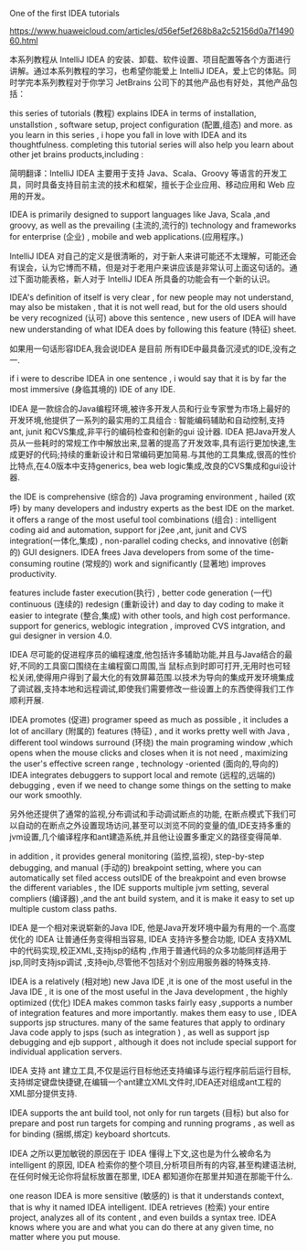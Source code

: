 One of  the  first   IDEA   tutorials

https://www.huaweicloud.com/articles/d56ef5ef268b8a2c52156d0a7f149060.html

本系列教程从 IntelliJ  IDEA 的安装、卸载、软件设置、项目配置等各个方面进行讲解。通过本系列教程的学习，也希望你能爱上 IntelliJ  IDEA，爱上它的体贴。同时学完本系列教程对于你学习 JetBrains 公司下的其他产品也有好处，其他产品包括：

this   series   of  tutorials (教程)  explains IDEA  in  terms  of installation, unstallstion , software  setup, project  configuration  (配置,组态)  and  more. as  you learn  in this series , i  hope you fall in love  with IDEA  and   its thoughtfulness.  completing this  tutorial  series  will  also help you learn about  other jet brains   products,including  :

简明翻译：IntelliJ IDEA 主要用于支持 Java、Scala、Groovy 等语言的开发工具，同时具备支持目前主流的技术和框架，擅长于企业应用、移动应用和 Web 应用的开发。

IDEA  is   primarily   designed  to support languages   like  Java,  Scala ,and groovy, as  well as the prevailing (主流的,流行的)  technology  and  frameworks for enterprise  (企业) ,  mobile  and  web applications.(应用程序。)

  IntelliJ IDEA 对自己的定义是很清晰的，对于新人来讲可能还不太理解，可能还会有误会，认为它博而不精，但是对于老用户来讲应该是非常认可上面这句话的。通过下面功能表格，新人对于 IntelliJ IDEA 所具备的功能会有一个新的认识。

IDEA's   definition  of  itself  is  very clear , for  new people may  not understand, may  also  be mistaken , that it is  not well  read, but  for the old  users  should be very  recognized (认可) above this  sentence , new  users   of IDEA  will have  new understanding of  what IDEA does by following  this  feature (特征)  sheet. 

如果用一句话形容IDEA,我会说IDEA 是目前 所有IDE中最具备沉浸式的IDE,没有之一.

if  i were to describe   IDEA in one sentence , i would say that  it is  by far  the most  immersive (身临其境的) IDE of  any  IDE.

IDEA 是一款综合的Java编程环境,被许多开发人员和行业专家誉为市场上最好的开发环境,他提供了一系列的最实用的工具组合 :  智能编码辅助和自动控制,支持ant, junit 和CVS集成,非平行的编码检查和创新的gui 设计器. IDEA  把Java开发人员从一些耗时的常规工作中解放出来,显著的提高了开发效率,具有运行更加快速,生成更好的代码;持续的重新设计和日常编码更加简易.与其他的工具集成,很高的性价比特点,在4.0版本中支持generics, bea web logic集成,改良的CVS集成和gui设计器.

the  IDE  is comprehensive  (综合的)  Java programing  environment , hailed (欢呼)  by many  developers  and industry  experts  as  the best IDE  on the market.  it offers  a  range  of the most useful  tool  combinations  (组合) :  intelligent  coding  aid  and  automation,  support   for j2ee ,ant, junit  and  CVS integration(一体化,集成)  , non-parallel  coding   checks, and  innovative  (创新的)  GUI  designers. IDEA frees Java  developers  from some  of the  time-consuming  routine  (常规的)  work and significantly  (显著地)  improves  productivity.

features  include faster  execution(执行)  ,  better  code  generation  (一代)   continuous  (连续的) redesign  (重新设计)   and  day to day   coding to  make it  easier  to integrate  (整合,集成)  with  other  tools, and high  cost  performance. support for generics,  weblogic  integration , improved  CVS  intgration,  and  gui  designer in version 4.0.

IDEA  尽可能的促进程序员的编程速度,他包括许多辅助功能,并且与Java结合的最好,不同的工具窗口围绕在主编程窗口周围,当 鼠标点到时即可打开,无用时也可轻松关闭,使得用户得到了最大化的有效屏幕范围.以技术为导向的集成开发环境集成了调试器,支持本地和远程调试,即使我们需要修改一些设置上的东西使得我们工作顺利开展.

IDEA  promotes (促进)  programer speed as much as possible , it includes a lot of ancillary  (附属的)   features (特征) , and  it  works  pretty  well with Java , different  tool windows  surround  (环绕)  the main programing window ,which opens  when the  mouse  clicks  and  closes  when it is not  need ,  maximizing  the  user's  effective   screen  range , technology -oriented (面向的,导向的)  IDEA integrates debuggers  to support  local   and  remote (远程的,远端的) debugging ,  even  if  we  need  to   change  some  things  on the setting  to  make our work  smoothly.

另外他还提供了通常的监视,分布调试和手动调试断点的功能, 在断点模式下我们可以自动的在断点之外设置现场访问,甚至可以浏览不同的变量的值,IDE支持多重的jvm设置,几个编译程序和ant建造系统,并且他让设置多重定义的路径变得简单.

in  addition , it  provides  general  monitoring  (监控,监视),  step-by-step  debugging, and manual   (手动的)   breakpoint  setting, where you  can  automatically  set filed access outsIDE of  the breakpoint and  even browse  the different  variables , the  IDE  supports  multiple  jvm  setting,  several  compliers  (编译器)  ,and  the ant  build system, and  it is make it easy  to set  up  multiple  custom class paths.

IDEA  是一个相对来说崭新的Java IDE, 他是Java开发环境中最为有用的一个.高度优化的 IDEA  让普通任务变得相当容易,  IDEA 支持许多整合功能, IDEA 支持XML中的代码实现,校正XML,支持jsp的结构  ,作用于普通代码的众多功能同样适用于jsp,同时支持jsp调试 ,支持ejb,尽管他不包括对个别应用服务器的特殊支持.

IDEA  is  a relatively (相对地)  new  Java  IDE ,it is one of the  most useful  in the Java  IDE  , it  is one of  the  most useful  in the   Java   development ,  the  highly   optimized (优化)  IDEA  makes   common  tasks  fairly   easy ,supports  a  number of integration features  and  more importantly.  makes them  easy  to use , IDEA   supports  jsp   structures. many  of  the  same features  that  apply to ordinary   Java   code apply  to jsps  (such  as  integration  )   , as  well as   support  jsp   debugging   and  ejb  support , although  it does   not  include  special   support  for   individual  application  servers.  

IDEA  支持  ant  建立工具,不仅是运行目标他还支持编译与运行程序前后运行目标,支持绑定键盘快捷键,在编辑一个ant建立XML文件时,IDEA还对组成ant工程的XML部分提供支持. 

IDEA  supports  the ant  build  tool,  not only   for  run  targets (目标)  but   also  for   prepare  and   post  run   targets   for  comping   and  running  programs   ,  as well as   for binding  (捆绑,绑定)  keyboard  shortcuts.

IDEA  之所以更加敏锐的原因在于 IDEA 懂得上下文,这也是为什么被命名为  intelligent 的原因, IDEA 检索你的整个项目,分析项目所有的内容,甚至构建语法树,在任何时候无论你将鼠标放置在那里, IDEA 都知道你在那里并知道在那能干什么.

one  reason IDEA   is  more  sensitive  (敏感的)  is that  it understands  context,  that  is  why it named  IDEA  intelligent. IDEA   retrieves  (检索)   your entire  project,  analyzes  all  of  its  content ,  and  even  builds a  syntax tree. IDEA  knows  where  you  are  and  what you can do there at any given time, no  matter   where you put  mouse.

